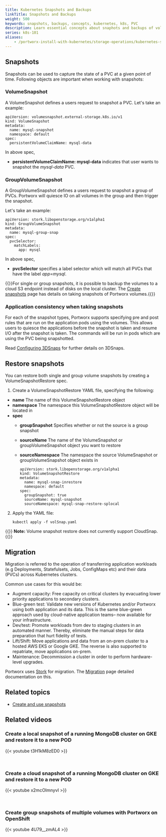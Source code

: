 ```yaml
---
title: Kubernetes Snapshots and Backups
linkTitle: Snapshots and Backups
weight: 500
keywords: snapshots, backups, concepts, kubernetes, k8s, PVC
description: Learn essential concepts about snaphots and backups of volumes on Kubernetes
series: k8s-101
aliases:
    - /portworx-install-with-kubernetes/storage-operations/kubernetes-storage-101/snapshots/
---
```

## Snapshots

Snapshots can be used to capture the state of a PVC at a given point of time. Following objects are important when working with snapshots:

### VolumeSnapshot

A VolumeSnapshot defines a users request to snapshot a PVC. Let's take an example:

```text
apiVersion: volumesnapshot.external-storage.k8s.io/v1
kind: VolumeSnapshot
metadata:
  name: mysql-snapshot
  namespace: default
spec:
  persistentVolumeClaimName: mysql-data
```

In above spec,

* **persistentVolumeClaimName: mysql-data** indicates that user wants to snapshot the *mysql-data* PVC.

### GroupVolumeSnapshot

A GroupVolumeSnapshot defines a users request to snapshot a group of PVCs. Portworx will quiesce IO on all volumes in the group and then trigger the snapshot.

Let's take an example:

```text
apiVersion: stork.libopenstorage.org/v1alpha1
kind: GroupVolumeSnapshot
metadata:
  name: mysql-group-snap
spec:
  pvcSelector:
    matchLabels:
      app: mysql
```

In above spec,

* **pvcSelector** specifies a label selector which will match all PVCs that have the label *app=mysql*.

{{<info>}}For single or group snapshots, it is possible to backup the volumes to a cloud S3 endpoint instead of disks on the local cluster. The [Create snapshots](/operations/operate-kubernetes/storage-operations/create-snapshots/) page has details on taking snapshots of Portworx volumes.{{</info>}}

### Application consistency when taking snapshots

For each of the snapshot types, Portworx supports specifying pre and post rules that are run on the application pods using the volumes. This allows users to quiesce the applications before the snapshot is taken and resume I/O after the snapshot is taken. The commands will be run in pods which are using the PVC being snapshotted.

Read [Configuring 3DSnaps](/operations/operate-kubernetes/storage-operations/create-snapshots/snaps-3d) for further details on 3DSnaps.

## Restore snapshots

You can restore both single and group volume snapshots by creating a VolumeSnapshotRestore spec.

1. Create a VolumeSnapshotRestore YAML file, specifying the following:

  * **name** The name of this VolumeSnapshotRestore object
  * **namespace** The namespace this VolumeSnapshotRestore object will be located in
  * **spec**
    * **groupSnapshot** Specifies whether or not the source is a group snapshot
    * **sourceName** The name of the VolumeSnapshot or groupVolumeSnapshot object you want to restore
    * **sourceNamespace** The namespace the source VolumeSnapshot or groupVolumeSnapshot object exists in

       ```text
       apiVersion: stork.libopenstorage.org/v1alpha1
       kind: VolumeSnapshotRestore
       metadata:
         name: mysql-snap-inrestore
         namespace: default
       spec:
         groupSnapshot: true
         sourceName: mysql-snapshot
         sourceNamespace: mysql-snap-restore-splocal
       ```

2. Apply the YAML file:

    ```text
    kubectl apply -f volSnap.yaml
    ```

{{<info>}}
**Note:** Volume snapshot restore does not currently support CloudSnap.
{{</info>}}

## Migration

Migration is referred to the operation of transferring application workloads (e.g Deployments, Statefulsets, Jobs, ConfigMaps etc) and their data (PVCs) across Kubernetes clusters.

Common use cases for this would be:

* Augment capacity: Free capacity on critical clusters by evacuating lower priority applications to secondary clusters.
* Blue-green test: Validate new versions of Kubernetes and/or Portworx using both application and its data. This is the same blue-green approach used by cloud-native application teams– now available for your infrastructure.
* Dev/test: Promote workloads from dev to staging clusters in an automated manner. Thereby, eliminate the manual steps for data preparation that hurt fidelity of tests.
* Lift/Shift: Move applications and data from an on-prem cluster to a hosted AWS EKS or Google GKE. The reverse is also supported to repatriate, move applications on-prem.
* Maintenance: Decommission a cluster in order to perform hardware-level upgrades.

Portworx uses [Stork](https://github.com/libopenstorage/stork) for migration. The [Migration](/concepts/migration) page detailed documentation on this.

## Related topics

* [Create and use snapshots](/operations/operate-kubernetes/storage-operations/create-snapshots/)

## Related videos 

### Create a local snapshot of a running MongoDB cluster on GKE and restore it to a new POD

{{< youtube t3H1kM8zED0 >}}

<br>

### Create a cloud snapshot of a running MongoDB cluster on GKE and restore it to a new POD

{{< youtube x2mcOImnyvI >}}

<br>

### Create group snapshots of multiple volumes with Portworx on OpenShift

{{< youtube 4U79__zmAL4 >}}
